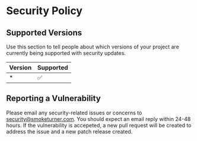 # Security Policy

## Supported Versions

Use this section to tell people about which versions of your project are
currently being supported with security updates.

| Version | Supported          |
| ------- | ------------------ |
| \*      | :white_check_mark: |

## Reporting a Vulnerability

Please email any security-related issues or concerns to security@smoketurner.com.
You should expect an email reply within 24-48 hours. If the vulnerability is accepeted,
a new pull request will be created to address the issue and a new patch release
created.
